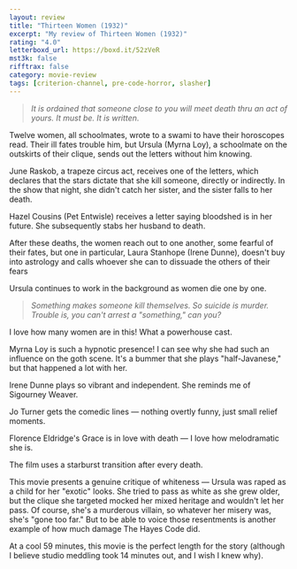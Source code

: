 ```yaml
---
layout: review
title: "Thirteen Women (1932)"
excerpt: "My review of Thirteen Women (1932)"
rating: "4.0"
letterboxd_url: https://boxd.it/52zVeR
mst3k: false
rifftrax: false
category: movie-review
tags: [criterion-channel, pre-code-horror, slasher]
---
```


<blockquote><i>It is ordained that someone close to you will meet death thru an act of yours. It must be. It is written.</i></blockquote>Twelve women, all schoolmates, wrote to a swami to have their horoscopes read. Their ill fates trouble him, but Ursula (Myrna Loy), a schoolmate on the outskirts of their clique, sends out the letters without him knowing.

June Raskob, a trapeze circus act, receives one of the letters, which declares that the stars dictate that she kill someone, directly or indirectly. In the show that night, she didn't catch her sister, and the sister falls to her death.

Hazel Cousins (Pet Entwisle) receives a letter saying bloodshed is in her future. She subsequently stabs her husband to death.

After these deaths, the women reach out to one another, some fearful of their fates, but one in particular, Laura Stanhope (Irene Dunne), doesn't buy into astrology and calls whoever she can to dissuade the others of their fears

Ursula continues to work in the background as women die one by one.

<blockquote><i>Something makes someone kill themselves. So suicide is murder. Trouble is, you can't arrest a "something," can you?</i></blockquote>I love how many women are in this! What a powerhouse cast.

Myrna Loy is such a hypnotic presence! I can see why she had such an influence on the goth scene. It's a bummer that she plays "half-Javanese," but that happened a lot with her.

Irene Dunne plays so vibrant and independent. She reminds me of Sigourney Weaver.

Jo Turner gets the comedic lines — nothing overtly funny, just small relief moments.

Florence Eldridge's Grace is in love with death — I love how melodramatic she is.

The film uses a starburst transition after every death.

This movie presents a genuine critique of whiteness — Ursula was raped as a child for her "exotic" looks. She tried to pass as white as she grew older, but the clique she targeted mocked her mixed heritage and wouldn't let her pass. Of course, she's a murderous villain, so whatever her misery was, she's "gone too far." But to be able to voice those resentments is another example of how much damage The Hayes Code did.

At a cool 59 minutes, this movie is the perfect length for the story (although I believe studio meddling took 14 minutes out, and I wish I knew why).
